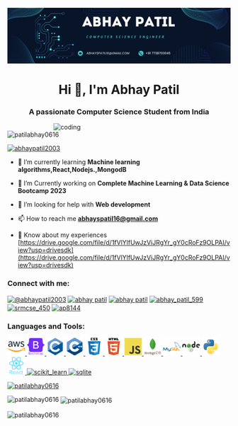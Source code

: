 ![logo](https://github.com/patilabhay0616/patilabhay0616/blob/main/BANNER.png)
<h1 align="center">Hi 👋, I'm Abhay Patil</h1>
<h3 align="center">A passionate Computer Science Student from India</h3>
<img align="right" alt="coding" width="400" src="https://media4.giphy.com/media/qgQUggAC3Pfv687qPC/giphy.gif">
<p align="left"> <img src="https://komarev.com/ghpvc/?username=patilabhay0616&label=Profile%20views&color=0e75b6&style=flat" alt="patilabhay0616" /> </p>

<p align="left"> <a href="https://twitter.com/abhaypatil2003" target="blank"><img src="https://img.shields.io/twitter/follow/abhaypatil2003?logo=twitter&style=for-the-badge" alt="abhaypatil2003" /></a> </p>

- 🌱 I’m currently learning **Machine learning algorithms,React,Nodejs.,MongodB**

- 👯 I’m Currently working on **Complete Machine Learning & Data Science Bootcamp 2023**

- 🤝 I’m looking for help with **Web development**

- 📫 How to reach me **abhayspatil16@gmail.com**

- 📄 Know about my experiences [https://drive.google.com/file/d/1fVlYlfUwJzViJRgYr_gY0cRoFz9OLPAI/view?usp=drivesdk](https://drive.google.com/file/d/1fVlYlfUwJzViJRgYr_gY0cRoFz9OLPAI/view?usp=drivesdk)
<h3 align="left">Connect with me:</h3>
<p align="left">
<a href="https://twitter.com/@abhaypatil2003" target="blank"><img align="center" src="https://raw.githubusercontent.com/rahuldkjain/github-profile-readme-generator/master/src/images/icons/Social/twitter.svg" alt="@abhaypatil2003" height="30" width="40" /></a>
<a href="https://linkedin.com/in/abhay patil" target="blank"><img align="center" src="https://raw.githubusercontent.com/rahuldkjain/github-profile-readme-generator/master/src/images/icons/Social/linked-in-alt.svg" alt="abhay patil" height="30" width="40" /></a>
<a href="https://fb.com/abhay patil" target="blank"><img align="center" src="https://raw.githubusercontent.com/rahuldkjain/github-profile-readme-generator/master/src/images/icons/Social/facebook.svg" alt="abhay patil" height="30" width="40" /></a>
<a href="https://instagram.com/abhay_patil_599" target="blank"><img align="center" src="https://raw.githubusercontent.com/rahuldkjain/github-profile-readme-generator/master/src/images/icons/Social/instagram.svg" alt="abhay_patil_599" height="30" width="40" /></a>
<a href="https://www.codechef.com/users/srmcse_450" target="blank"><img align="center" src="https://cdn.jsdelivr.net/npm/simple-icons@3.1.0/icons/codechef.svg" alt="srmcse_450" height="30" width="40" /></a>
<a href="https://www.hackerrank.com/ap8144" target="blank"><img align="center" src="https://raw.githubusercontent.com/rahuldkjain/github-profile-readme-generator/master/src/images/icons/Social/hackerrank.svg" alt="ap8144" height="30" width="40" /></a>
</p>

<h3 align="left">Languages and Tools:</h3>
<a href="https://aws.amazon.com" target="_blank" rel="noreferrer"> <img src="https://raw.githubusercontent.com/devicons/devicon/master/icons/amazonwebservices/amazonwebservices-original-wordmark.svg" alt="aws" width="40" height="40"/> </a> <a href="https://getbootstrap.com" target="_blank" rel="noreferrer"> <img src="https://raw.githubusercontent.com/devicons/devicon/master/icons/bootstrap/bootstrap-plain-wordmark.svg" alt="bootstrap" width="40" height="40"/> </a> <a href="https://www.cprogramming.com/" target="_blank" rel="noreferrer"> <img src="https://raw.githubusercontent.com/devicons/devicon/master/icons/c/c-original.svg" alt="c" width="40" height="40"/> </a> <a href="https://www.w3schools.com/cpp/" target="_blank" rel="noreferrer"> <img src="https://raw.githubusercontent.com/devicons/devicon/master/icons/cplusplus/cplusplus-original.svg" alt="cplusplus" width="40" height="40"/> </a> <a href="https://www.w3schools.com/css/" target="_blank" rel="noreferrer"> <img src="https://raw.githubusercontent.com/devicons/devicon/master/icons/css3/css3-original-wordmark.svg" alt="css3" width="40" height="40"/> </a> <a href="https://www.w3.org/html/" target="_blank" rel="noreferrer"> <img src="https://raw.githubusercontent.com/devicons/devicon/master/icons/html5/html5-original-wordmark.svg" alt="html5" width="40" height="40"/> </a> <a href="https://developer.mozilla.org/en-US/docs/Web/JavaScript" target="_blank" rel="noreferrer"> <img src="https://raw.githubusercontent.com/devicons/devicon/master/icons/javascript/javascript-original.svg" alt="javascript" width="40" height="40"/> </a> <a href="https://www.mongodb.com/" target="_blank" rel="noreferrer"> <img src="https://raw.githubusercontent.com/devicons/devicon/master/icons/mongodb/mongodb-original-wordmark.svg" alt="mongodb" width="40" height="40"/> </a> <a href="https://www.mysql.com/" target="_blank" rel="noreferrer"> <img src="https://raw.githubusercontent.com/devicons/devicon/master/icons/mysql/mysql-original-wordmark.svg" alt="mysql" width="40" height="40"/> </a> <a href="https://nodejs.org" target="_blank" rel="noreferrer"> <img src="https://raw.githubusercontent.com/devicons/devicon/master/icons/nodejs/nodejs-original-wordmark.svg" alt="nodejs" width="40" height="40"/> </a> <a href="https://www.python.org" target="_blank" rel="noreferrer"> <img src="https://raw.githubusercontent.com/devicons/devicon/master/icons/python/python-original.svg" alt="python" width="40" height="40"/> </a> <a href="https://reactjs.org/" target="_blank" rel="noreferrer"> <img src="https://raw.githubusercontent.com/devicons/devicon/master/icons/react/react-original-wordmark.svg" alt="react" width="40" height="40"/> </a> <a href="https://scikit-learn.org/" target="_blank" rel="noreferrer"> <img src="https://upload.wikimedia.org/wikipedia/commons/0/05/Scikit_learn_logo_small.svg" alt="scikit_learn" width="40" height="40"/> </a> <a href="https://www.sqlite.org/" target="_blank" rel="noreferrer"> <img src="https://www.vectorlogo.zone/logos/sqlite/sqlite-icon.svg" alt="sqlite" width="40" height="40"/> </a> </p>

<p align="left"> <a href="https://github.com/ryo-ma/github-profile-trophy"><img src="https://github-profile-trophy.vercel.app/?username=patilabhay0616" alt="patilabhay0616" /></a> </p>

<p><img align="left" src="https://github-readme-stats.vercel.app/api/top-langs?username=patilabhay0616&show_icons=true&locale=en&layout=compact" alt="patilabhay0616" /></p>

<p>&nbsp;<img align="center" src="https://github-readme-stats.vercel.app/api?username=patilabhay0616&show_icons=true&locale=en" alt="patilabhay0616" /></p>

<p><img align="center" src="https://github-readme-streak-stats.herokuapp.com/?user=patilabhay0616&" alt="patilabhay0616" /></p>
